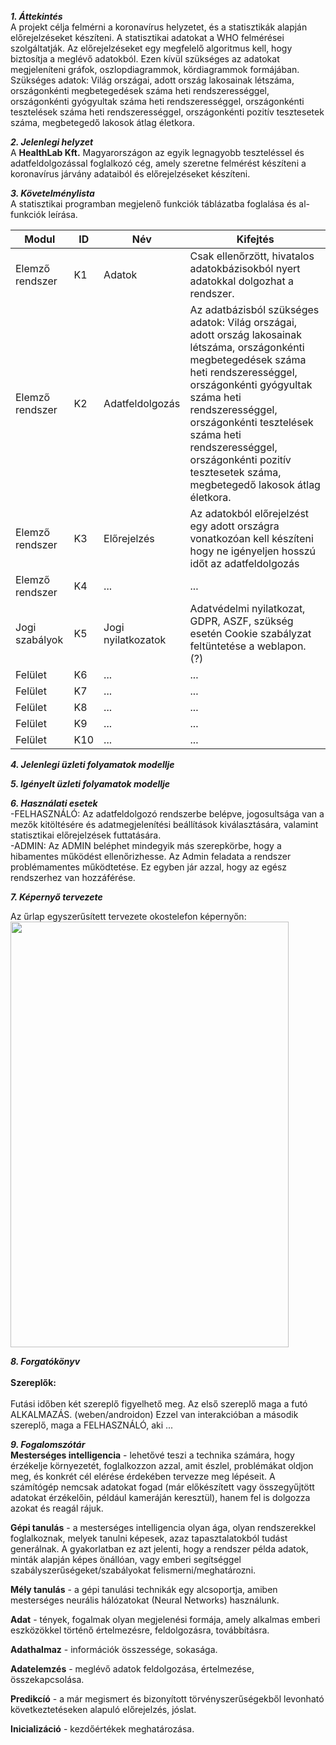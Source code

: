 ***1. Áttekintés***<br>
A projekt célja felmérni a koronavírus helyzetet, és a statisztikák alapján előrejelzéseket készíteni. A statisztikai adatokat a WHO felmérései szolgáltatják. Az előrejelzéseket egy megfelelő algoritmus kell, hogy biztosítja a meglévő adatokból. Ezen kívül szükséges az adatokat megjeleníteni gráfok, oszlopdiagrammok, kördiagrammok formájában. Szükséges adatok: Világ országai, adott ország lakosainak létszáma,  országonkénti megbetegedések száma heti rendszerességgel, országonkénti gyógyultak száma heti rendszerességgel, országonkénti tesztelések száma heti rendszerességgel, országonkénti pozitív tesztesetek száma, megbetegedő lakosok átlag életkora.

***2. Jelenlegi helyzet***<br>
 A **HealthLab Kft.** Magyarországon az egyik legnagyobb teszteléssel és adatfeldolgozással foglalkozó cég, amely szeretne felmérést készíteni a koronavírus járvány adataiból és előrejelzéseket készíteni.

***3. Követelménylista***<br>
A statisztikai programban megjelenő funkciók táblázatba foglalása és al-funkciók leírása.

|   Modul   | ID |         Név         | Kifejtés |
|-----------|----|---------------------|----------|
|Elemző rendszer         | K1 | Adatok | Csak ellenőrzött, hivatalos adatokbázisokból nyert adatokkal dolgozhat a rendszer. |
|Elemző rendszer         | K2 | Adatfeldolgozás | Az adatbázisból szükséges adatok: Világ országai, adott ország lakosainak létszáma,  országonkénti megbetegedések száma heti rendszerességgel, országonkénti gyógyultak száma heti rendszerességgel, országonkénti tesztelések száma heti rendszerességgel, országonkénti pozitív tesztesetek száma, megbetegedő lakosok átlag életkora. |
|Elemző rendszer         | K3 | Előrejelzés | Az adatokból előrejelzést egy adott országra vonatkozóan kell készíteni hogy ne igényeljen hosszú időt az adatfeldolgozás |
|Elemző rendszer         | K4 |  ... |...|
|Jogi szabályok| K5 |Jogi nyilatkozatok   |Adatvédelmi nyilatkozat, GDPR, ASZF, szükség esetén Cookie szabályzat feltüntetése a weblapon. (?) |
|Felület       | K6 | ... |...|
|Felület       | K7 |...  |...|
|Felület       | K8 |...   |...|
|Felület       | K9 |...|...|
|Felület       | K10 |... |...|


***4. Jelenlegi üzleti folyamatok modellje***<br>

 


  
***5. Igényelt üzleti folyamatok modellje***<br>

  

***6. Használati esetek***<br>
-FELHASZNÁLÓ: Az adatfeldolgozó rendszerbe belépve, jogosultsága van a mezők kitöltésére és adatmegjelenítési beállítások kiválasztására, valamint statisztikai előrejelzések futtatására.<br>
-ADMIN: Az ADMIN beléphet mindegyik más szerepkörbe,
hogy a hibamentes működést ellenőrizhesse. Az Admin
feladata a rendszer problémamentes működtetése. Ez egyben jár azzal,
hogy az egész rendszerhez van hozzáférése.

***7. Képernyő tervezete***<br>

Az űrlap egyszerűsített tervezete okostelefon képernyőn:<br>
<img src="" data-canonical-src="" width="445" height="681" />

 
 ***8. Forgatókönyv***<br><br>
 **Szereplők:**<br><br>
Futási időben két szereplő figyelhető meg. Az
első szereplő maga a futó ALKALMAZÁS. (weben/androidon)
Ezzel van interakcióban a második szereplő, maga a FELHASZNÁLÓ, aki ...

***9. Fogalomszótár***<br>
**Mesterséges intelligencia** - lehetővé teszi a technika számára, hogy érzékelje környezetét, foglalkozzon azzal, amit észlel, problémákat oldjon meg, és konkrét cél elérése érdekében tervezze meg lépéseit. A számítógép nemcsak adatokat fogad (már előkészített vagy összegyűjtött adatokat érzékelőin, például kameráján keresztül), hanem fel is dolgozza azokat és reagál rájuk.

**Gépi tanulás** - a mesterséges intelligencia olyan ága, olyan rendszerekkel foglalkoznak, melyek tanulni képesek, azaz tapasztalatokból tudást generálnak. A gyakorlatban ez azt jelenti, hogy a rendszer példa adatok, minták alapján képes önállóan, vagy emberi segítséggel szabályszerűségeket/szabályokat felismerni/meghatározni.

**Mély tanulás** - a gépi tanulási technikák egy alcsoportja, amiben mesterséges neurális hálózatokat (Neural Networks) használunk.

**Adat** - tények, fogalmak olyan megjelenési formája, amely alkalmas emberi eszközökkel történő értelmezésre, feldolgozásra, továbbításra. 

**Adathalmaz** - információk összessége, sokasága. 

**Adatelemzés** - meglévő adatok feldolgozása, értelmezése, összekapcsolása.

**Predikcíó** - a már megismert és bizonyított törvényszerűségekből levonható következtetéseken alapuló előrejelzés, jóslat.

**Inicializáció** - kezdőértékek meghatározása.
